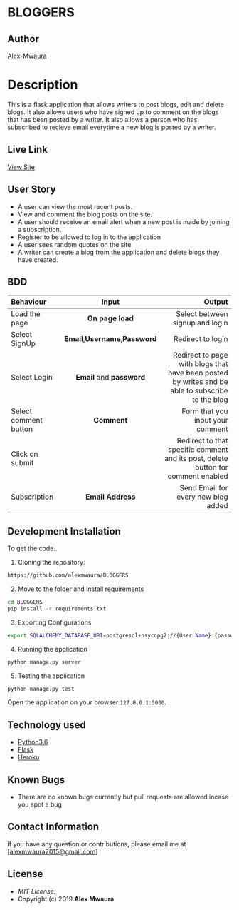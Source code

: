 # BLOGGERS
## Author

[Alex-Mwaura](https://github.com/alexmwaura)

# Description
This  is a flask application that allows writers to post blogs, edit and delete blogs. It also allows users who have signed up to comment on the blogs that has been posted by a writer. It also allows a person who has subscribed to recieve email everytime a new blog is posted by a writer.

## Live Link
[View Site](https://awesome-blogs21.herokuapp.com/)




## User Story

* A user can view the most recent posts.
* View and comment the blog posts on the site.
* A user should receive an email alert when a new post is made by joining a subscription.
* Register to be allowed to log in to the application
* A user sees random quotes on the site
* A writer can create a blog from the application and  delete blogs they have created.

## BDD
| Behaviour | Input | Output |
| :---------------- | :---------------: | ------------------: |
| Load the page | **On page load** |  Select between signup and login|
| Select SignUp| **Email**,**Username**,**Password** | Redirect to login|
| Select Login | **Email** and **password** | Redirect to page with blogs that have been posted by writes and be able to subscribe to the blog|
| Select comment button | **Comment** | Form that you input your comment|
| Click on submit |  | Redirect to that specific comment and its post, delete button for comment enabled|
|Subscription | **Email Address**| Send Email for every new blog added|





## Development Installation
To get the code..

1. Cloning the repository:
  ```bash
  https://github.com/alexmwaura/BLOGGERS
  ```
2. Move to the folder and install requirements
  ```bash
  cd BLOGGERS
  pip install -r requirements.txt
  ```
3. Exporting Configurations
  ```bash
  export SQLALCHEMY_DATABASE_URI=postgresql+psycopg2://{User Name}:{password}@localhost/{database name}
  ```
4. Running the application
  ```bash
  python manage.py server
  ```
5. Testing the application
  ```bash
  python manage.py test
  ```
Open the application on your browser `127.0.0.1:5000`.


## Technology used

* [Python3.6](https://www.python.org/)
* [Flask](http://flask.pocoo.org/)
* [Heroku](https://heroku.com)


## Known Bugs
* There are no known bugs currently but pull requests are allowed incase you spot a bug

## Contact Information 

If you have any question or contributions, please email me at [alexmwaura2015@gmail.com]

## License
* *MIT License:*
* Copyright (c) 2019 **Alex Mwaura**